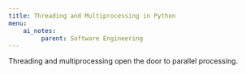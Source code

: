 ```yaml
---
title: Threading and Multiprocessing in Python
menu:
    ai_notes:
         parent: Software Engineering
---
```


Threading and multiprocessing open the door to parallel processing.




